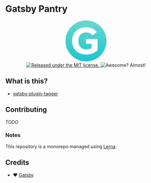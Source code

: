 # Gatsby Pantry

<div align="center">
  <img src="docs/logo.svg" width="128" height="128">
</div>

<div align="center">
  <a href="https://github.com/rmcfadzean/gatsby-pantry/blob/master/LICENSE">
    <img
      src="https://img.shields.io/badge/license-MIT-blue.svg"
      alt="Released under the MIT license."
    />
  </a>
  <img
    src="https://img.shields.io/badge/ready%3F-almost-green.svg"
    alt="Awesome? Almost!"
  />
</div>

## What is this?

* [gatsby-plugin-tagger](/packages/gatsby-plugin-tagger/)

## Contributing

*TODO*

### Notes

This repository is a monorepo managed using [Lerna](https://github.com/lerna/lerna).

## Credits

* :heart: [Gatsby](https://github.com/gatsbyjs/gatsby/)
